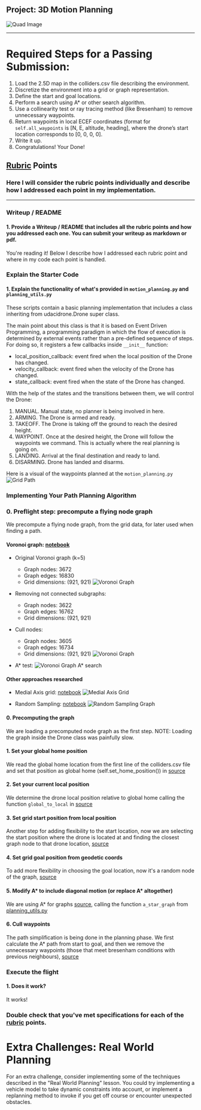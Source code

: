 ## Project: 3D Motion Planning
![Quad Image](./misc/enroute.png)

---

# Required Steps for a Passing Submission:
1. Load the 2.5D map in the colliders.csv file describing the environment.
2. Discretize the environment into a grid or graph representation.
3. Define the start and goal locations.
4. Perform a search using A* or other search algorithm.
5. Use a collinearity test or ray tracing method (like Bresenham) to remove unnecessary waypoints.
6. Return waypoints in local ECEF coordinates (format for `self.all_waypoints` is [N, E, altitude, heading], where the drone’s start location corresponds to [0, 0, 0, 0].
7. Write it up.
8. Congratulations!  Your Done!

## [Rubric](https://review.udacity.com/#!/rubrics/1534/view) Points
### Here I will consider the rubric points individually and describe how I addressed each point in my implementation.  

---
### Writeup / README

#### 1. Provide a Writeup / README that includes all the rubric points and how you addressed each one.  You can submit your writeup as markdown or pdf.

You're reading it! Below I describe how I addressed each rubric point and where in my code each point is handled.

### Explain the Starter Code

#### 1. Explain the functionality of what's provided in `motion_planning.py` and `planning_utils.py`
These scripts contain a basic planning implementation that includes a class inheriting from udacidrone.Drone super class.

The main point about this class is that it is based on Event Driven Programming, a programming paradigm in which the flow of execution is determined by external events rather than a pre-defined sequence of steps. For doing so, it registers a few callbacks inside `__init__` function:
- local_position_callback: event fired when the local position of the Drone has changed.
- velocity_callback: event fired when the velocity of the Drone has changed.
- state_callback: event fired when the state of the Drone has changed.

With the help of the states and the transitions between them, we will control the Drone:
1. MANUAL. Manual state, no planner is being involved in here.
2. ARMING. The Drone is armed and ready.
3. TAKEOFF. The Drone is taking off the ground to reach the desired height.
4. WAYPOINT. Once at the desired height, the Drone will follow the waypoints we command. This is actually where the real planning is going on.
5. LANDING. Arrival at the final destination and ready to land.
6. DISARMING. Drone has landed and disarms.

Here is a visual of the waypoints planned at the `motion_planning.py` ![Grid Path](./misc/motion_planning.1.png)

### Implementing Your Path Planning Algorithm

### 0. Preflight step: precompute a flying node graph
We precompute a flying node graph, from the grid data, for later used when finding a path.

#### Voronoi graph: [notebook](./research_voronoi.ipynb)
- Original Voronoi graph (k=5)
  - Graph nodes:  3672
  - Graph edges: 16830
  - Grid dimensions:  (921, 921)
![Voronoi Graph](./misc/voronoi.raw.png)

- Removing not connected subgraphs:
  - Graph nodes:  3622
  - Graph edges: 16762
  - Grid dimensions:  (921, 921)

- Cull nodes:
  - Graph nodes:  3605
  - Graph edges: 16734
  - Grid dimensions:  (921, 921)
![Voronoi Graph](./misc/voronoi.png)

- A* test:
![Voronoi Graph A* search](./misc/voronoi.astar.png)

#### Other approaches researched
- Medial Axis grid: [notebook](./research_medial_axis_grid.ipynb)
![Medial Axis Grid](./misc/medial_axis_grid.png)

- Random Sampling: [notebook](./research_random_sampling.ipynb)
![Random Sampling Graph](./misc/random_sampling.png)


#### 0. Precomputing the graph
We are loading a precomputed node graph as the first step.
NOTE: Loading the graph inside the Drone class was painfully slow.

#### 1. Set your global home position
We read the global home location from the first line of the colliders.csv file and set that position as global home (self.set_home_position()) in [source](./motion_planning.py#L143)

#### 2. Set your current local position
We determine the drone local position relative to global home calling the function ```global_to_local``` in [source](./motion_planning.py#L146)

#### 3. Set grid start position from local position
Another step for adding flexibility to the start location, now we are selecting the start position where the drone is located at and finding the closest graph node to that drone location, [source](./motion_planning.py#L156)

#### 4. Set grid goal position from geodetic coords
To add more flexibility in choosing the goal location, now it's a random node of the graph, [source](./motion_planning.py#L175)

#### 5. Modify A* to include diagonal motion (or replace A* altogether)
We are using A* for graphs [source](./motion_planning.py#L180), calling the function ```a_star_graph``` from [planning_utils.py](./planning_utils.py)

#### 6. Cull waypoints 
The path simplification is being done in the planning phase. We first calculate the A* path from start to goal, and then we remove the unnecessary waypoints (those that meet bresenham conditions with previous neighbours), [source](./motion_planning.py#L196)

### Execute the flight
#### 1. Does it work?
It works!

### Double check that you've met specifications for each of the [rubric](https://review.udacity.com/#!/rubrics/1534/view) points.
  
# Extra Challenges: Real World Planning

For an extra challenge, consider implementing some of the techniques described in the "Real World Planning" lesson. You could try implementing a vehicle model to take dynamic constraints into account, or implement a replanning method to invoke if you get off course or encounter unexpected obstacles.


